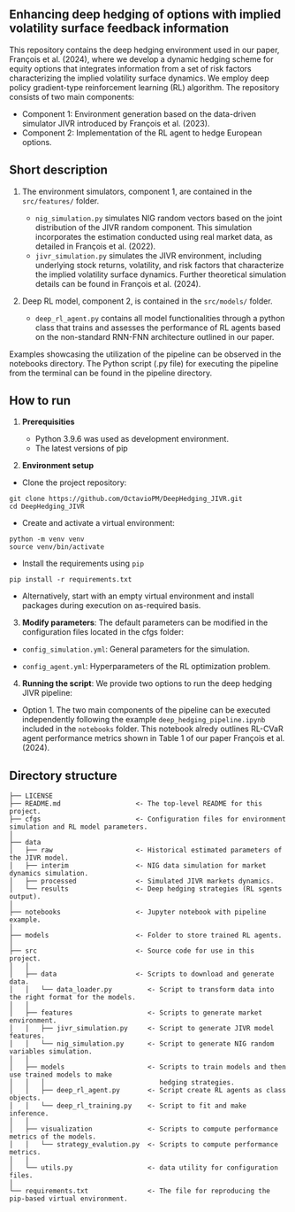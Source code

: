## Enhancing deep hedging of options with implied volatility surface feedback information

This repository contains the deep hedging environment used in our paper, François et al. (2024), where we develop a dynamic hedging scheme for equity options that integrates information from a set of risk factors characterizing the implied volatility surface dynamics. We employ deep policy gradient-type reinforcement learning (RL) algorithm. The repository consists of two main components:

- Component 1: Environment generation based on the data-driven simulator JIVR introduced by François et al. (2023).
- Component 2: Implementation of the RL agent to hedge European options.

## Short description

1. The environment simulators, component 1, are contained in the `src/features/` folder. 

    - `nig_simulation.py` simulates NIG random vectors based on the joint distribution of the JIVR random component. This simulation incorporates the estimation conducted using real market data, as detailed in François et al. (2022).
    - `jivr_simulation.py` simulates the JIVR environment, including underlying stock returns, volatility, and risk factors that characterize the implied volatility surface dynamics. Further theoretical simulation details can be found in François et al. (2024).

2. Deep RL model, component 2, is contained in the `src/models/` folder. 

    - `deep_rl_agent.py` contains all model functionalities through a python class that trains and assesses the performance of RL agents based on the non-standard RNN-FNN architecture outlined in our paper.

Examples showcasing the utilization of the pipeline can be observed in the notebooks directory.
The Python script (.py file) for executing the pipeline from the terminal can be found in the pipeline directory.

## How to run

1. **Prerequisities**
    - Python 3.9.6 was used as development environment.
    - The latest versions of pip

2. **Environment setup**

- Clone the project repository:

```nohighlight
git clone https://github.com/OctavioPM/DeepHedging_JIVR.git
cd DeepHedging_JIVR
```

- Create and activate a virtual environment:

```nohighlight
python -m venv venv
source venv/bin/activate
```

- Install the requirements using `pip`

```nohighlight
pip install -r requirements.txt
```

- Alternatively, start with an empty virtual environment and install packages during execution on as-required basis.

3. **Modify parameters**: The default parameters can be modified in the configuration files located in the cfgs folder:

- `config_simulation.yml`: General parameters for the simulation.

- `config_agent.yml`: Hyperparameters of the RL optimization problem.


4. **Running the script**: We provide two options to run the deep hedging JIVR pipeline:

- Option 1. The two main components of the pipeline can be executed independently following the example `deep_hedging_pipeline.ipynb` included in the `notebooks` folder. This notebook alredy outlines RL-CVaR agent performance metrics shown in Table 1 of our paper François et al. (2024).

## Directory structure

```nohighlight
├── LICENSE
├── README.md                   <- The top-level README for this project.
├── cfgs                        <- Configuration files for environment simulation and RL model parameters.
│
├── data
│   ├── raw                     <- Historical estimated parameters of the JIVR model.
│   ├── interim                 <- NIG data simulation for market dynamics simulation.
│   ├── processed               <- Simulated JIVR markets dynamics.
│   └── results                 <- Deep hedging strategies (RL sgents output).
│
├── notebooks                   <- Jupyter notebook with pipeline example.
│
├── models                      <- Folder to store trained RL agents.
│
├── src                         <- Source code for use in this project.
│   │
│   ├── data                    <- Scripts to download and generate data.
│   │   └── data_loader.py         <- Script to transform data into the right format for the models.
│   │
│   ├── features                   <- Scripts to generate market environment.
│   │   ├── jivr_simulation.py     <- Script to generate JIVR model features.
│   │   └── nig_simulation.py      <- Script to generate NIG random variables simulation.
│   │
│   ├── models                     <- Scripts to train models and then use trained models to make
│   │   │                             hedging strategies.
│   │   ├── deep_rl_agent.py       <- Script create RL agents as class objects.
│   │   └── deep_rl_training.py    <- Script to fit and make inference.
│   │
│   ├── visualization              <- Scripts to compute performance metrics of the models.
│   │   └── strategy_evalution.py  <- Scripts to compute performance metrics.
│   │
│   └── utils.py                   <- data utility for configuration files.
│ 
└── requirements.txt               <- The file for reproducing the pip-based virtual environment.
```
